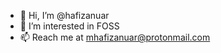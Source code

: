 - 👋 Hi, I’m @hafizanuar
- 👀 I’m interested in FOSS
- 📫 Reach me at mhafizanuar@protonmail.com

<!---
hafizanuar/hafizanuar is a ✨ special ✨ repository because its `README.md` (this file) appears on your GitHub profile.
You can click the Preview link to take a look at your changes.
--->
